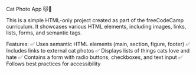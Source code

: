Cat Photo App 🐱📸

This is a simple HTML-only project created as part of the freeCodeCamp curriculum. It showcases various HTML elements, including images, links, lists, forms, and semantic tags.

Features:
✅ Uses semantic HTML elements (main, section, figure, footer)
✅ Includes links to external cat photos
✅ Displays lists of things cats love and hate
✅ Contains a form with radio buttons, checkboxes, and text input
✅ Follows best practices for accessibility

